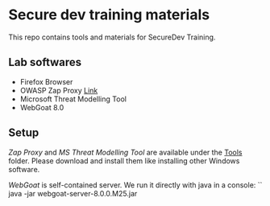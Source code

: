 # Secure dev training materials

This repo contains tools and materials for SecureDev Training.

## Lab softwares

- Firefox Browser
- OWASP Zap Proxy [Link](https://www.zaproxy.org)
- Microsoft Threat Modelling Tool
- WebGoat 8.0

## Setup

*Zap Proxy* and *MS Threat Modelling Tool* are available under the [Tools](https://github.com/drnguyen/securedev-materials/tree/main/tools) folder. Please download and install them like installing other Windows software.


*WebGoat* is self-contained server. We run it directly with java in a console:
``
java -jar webgoat-server-8.0.0.M25.jar
```